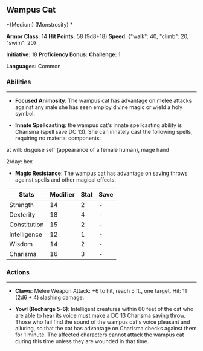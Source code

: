 ## Wampus Cat
*(Medium) (Monstrosity) *

**Armor Class:** 14
**Hit Points:** 58 (9d8+18)
**Speed:** {"walk": 40, "climb": 20, "swim": 20}

**Initiative:** 18
**Proficiency Bonus:**
**Challenge:** 1

**Languages:** Common

### Abilities
 --- 
- **Focused Animosity**: The wampus cat has advantage on melee attacks against any male she has seen employ divine magic or wield a holy symbol.

- **Innate Spellcasting**: the wampus cat's innate spellcasting ability is Charisma (spell save DC 13). She can innately cast the following spells, requiring no material components:

at will: disguise self (appearance of a female human), mage hand

2/day: hex

- **Magic Resistance**: The wampus cat has advantage on saving throws against spells and other magical effects.



| Stats | Modifier | Stat | Save
| ---- | ---- | ---- | ---- |
| Strength | 14 | 2 | - |
| Dexterity | 18 | 4 | - |
| Constitution | 15 | 2 | - |
| Intelligence | 12 | 1 | - |
| Wisdom | 14 | 2 | - |
| Charisma | 16 | 3 | - |

### Actions
 --- 
- **Claws**: Melee Weapon Attack: +6 to hit, reach 5 ft., one target. Hit: 11 (2d6 + 4) slashing damage.

- **Yowl (Recharge 5-6)**: Intelligent creatures within 60 feet of the cat who are able to hear its voice must make a DC 13 Charisma saving throw. Those who fail find the sound of the wampus cat's voice pleasant and alluring, so that the cat has advantage on Charisma checks against them for 1 minute. The affected characters cannot attack the wampus cat during this time unless they are wounded in that time.

